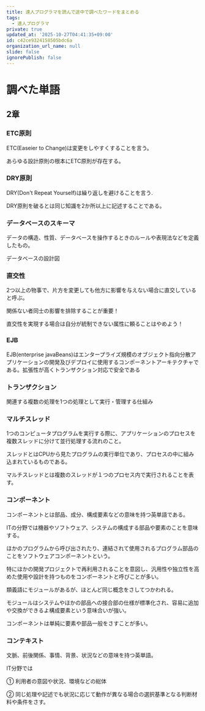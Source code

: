 ```yaml
---
title: 達人プログラマを読んで途中で調べたワードをまとめる
tags:
  - 達人プログラマ
private: true
updated_at: '2025-10-27T04:41:35+09:00'
id: c42ce9324158505bdc6a
organization_url_name: null
slide: false
ignorePublish: false
---
```

# 調べた単語

## 2章

### ETC原則

ETC(Easeier to Change)は変更をしやすくすることを言う。

あらゆる設計原則の根本にETC原則が存在する。

### DRY原則

DRY(Don't Repeat Yourself)は繰り返しを避けることを言う.

DRY原則を破るとは同じ知識を2か所以上に記述することである。

### データベースのスキーマ

データの構造、性質、データベースを操作するときのルールや表現法などを定義したもの。

データベースの設計図

### 直交性

2つ以上の物事で、片方を変更しても他方に影響を与えない場合に直交していると呼ぶ。

関係ない者同士の影響を排除することが重要！

直交性を実現する場合は自分が統制できない属性に頼ることはやめよう！

### EJB

EJB(enterprise javaBeans)はエンタープライズ規模のオブジェクト指向分散アプリケーションの開発及びデプロイに使用するコンポーネントアーキテクチャである。拡張性が高くトランザクション対応で安全である

### トランザクション

関連する複数の処理を1つの処理として実行・管理する仕組み

### マルチスレッド

1つのコンピュータプログラムを実行する際に、アプリケーションのプロセスを複数スレッドに分けて並行処理する流れのこと。

スレッドとはCPUから見たプログラムの実行単位であり、プロセスの中に組み込まれているものである。

マルチスレッドとは複数のスレッドが１つのプロセス内で実行されることを表す。

### コンポーネント

コンポーネントとは部品、成分、構成要素などの意味を持つ英単語である。

ITの分野では機器やソフトウェア、システムの構成する部品や要素のことを意味する。

ほかのプログラムから呼び出されたり、連結されて使用されるプログラム部品のことをソフトウェアコンポーネントという。

特にほかの開発プロジェクトで再利用されることを意図し、汎用性や独立性を高めた使用や設計を持つものをコンポーネントと呼びことが多い。

類義語にモジュールがあるが、ほとんど同じ概念をさしてつかわれる。

モジュールはシステムやほかの部品への接合部の仕様が標準化され、容易に追加や交換ができるよ構成要素という意味合いが強い。

コンポーネントは単純に要素や部品一般をさすことが多い。

### コンテキスト

文脈、前後関係、事情、背景、状況などの意味を持つ英単語。

IT分野では

① 利用者の意図や状況、環境などの総体

② 同じ処理や記述でも状況に応じて動作が異なる場合の選択基準となる判断材料や条件をさす。
